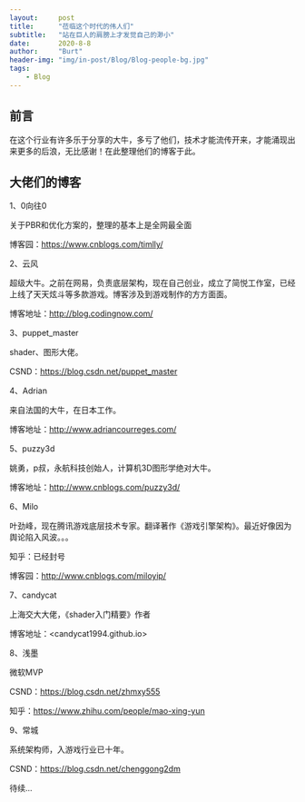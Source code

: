```yaml
---
layout:     post
title:      "莅临这个时代的伟人们"
subtitle:   "站在巨人的肩膀上才发觉自己的渺小"
date:       2020-8-8
author:     "Burt"
header-img: "img/in-post/Blog/Blog-people-bg.jpg"
tags:
    - Blog
---
```










## 前言

在这个行业有许多乐于分享的大牛，多亏了他们，技术才能流传开来，才能涌现出来更多的后浪，无比感谢！在此整理他们的博客于此。





## 大佬们的博客



1、0向往0

关于PBR和优化方案的，整理的基本上是全网最全面

博客园：<https://www.cnblogs.com/timlly/>



2、云风

超级大牛。之前在网易，负责底层架构，现在自己创业，成立了简悦工作室，已经上线了天天炫斗等多款游戏。博客涉及到游戏制作的方方面面。

博客地址：<http://blog.codingnow.com/>



3、puppet_master

shader、图形大佬。

CSND：<https://blog.csdn.net/puppet_master>



4、Adrian

来自法国的大牛，在日本工作。

博客地址：<http://www.adriancourreges.com/>



5、puzzy3d

 姚勇，p叔，永航科技创始人，计算机3D图形学绝对大牛。

博客地址：<http://www.cnblogs.com/puzzy3d/>



6、Milo

叶劲峰，现在腾讯游戏底层技术专家。翻译著作《游戏引擎架构》。最近好像因为舆论陷入风波。。。

知乎：已经封号

博客园：<http://www.cnblogs.com/miloyip/>



7、candycat

上海交大大佬，《shader入门精要》作者

博客地址：<candycat1994.github.io>



8、浅墨

微软MVP

CSND：<https://blog.csdn.net/zhmxy555>

知乎：<https://www.zhihu.com/people/mao-xing-yun>





9、常城

系统架构师，入游戏行业已十年。

CSND：<https://blog.csdn.net/chenggong2dm>





待续...





